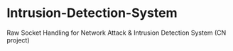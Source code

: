 # Intrusion-Detection-System
Raw Socket Handling for Network Attack &amp; Intrusion Detection System  (CN project)
